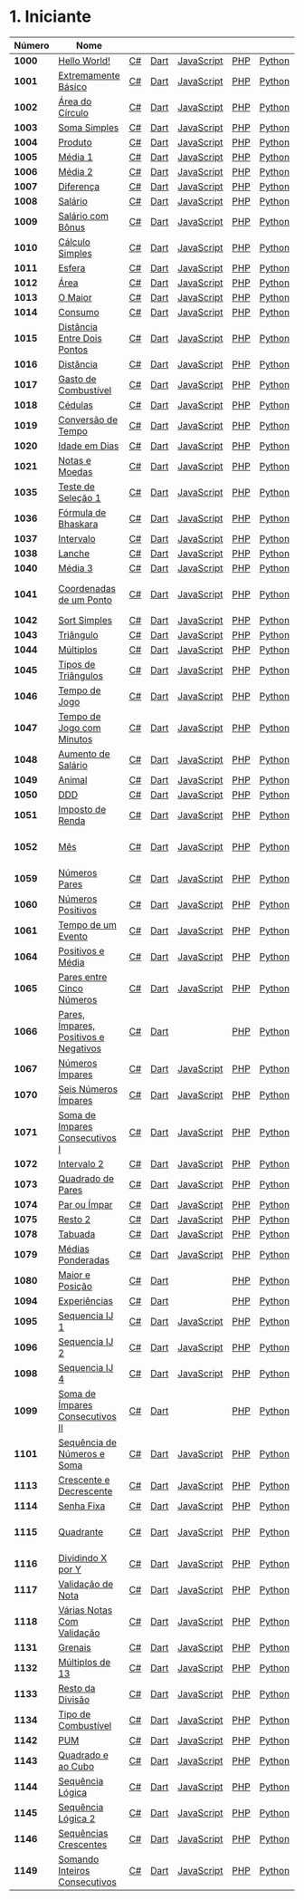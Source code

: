 # 1. Iniciante

|Número|Nome| | | | | | |
|-|-|-|-|-|-|-|-|
**1000** | [Hello World!](https://www.urionlinejudge.com.br/judge/pt/problems/view/1000) | [C#](1000/1000.cs) | [Dart](1000/1000.dart) | [JavaScript](1000/1000.js) | [PHP](1000/1000.php) | [Python](1000/1000.py)
**1001** | [Extremamente Básico](https://www.urionlinejudge.com.br/judge/pt/problems/view/1001) | [C#](1000/1001.cs) | [Dart](1000/1001.dart) | [JavaScript](1000/1001.js) | [PHP](1000/1001.php) | [Python](1000/1001.py)
**1002** | [Área do Círculo](https://www.urionlinejudge.com.br/judge/pt/problems/view/1002) | [C#](1000/1002.cs) | [Dart](1000/1002.dart) | [JavaScript](1000/1002.js) | [PHP](1000/1002.php) | [Python](1000/1002.py)
**1003** | [Soma Simples](https://www.urionlinejudge.com.br/judge/pt/problems/view/1003) | [C#](1000/1003.cs) | [Dart](1000/1003.dart) | [JavaScript](1000/1003.js) | [PHP](1000/1003.php) | [Python](1000/1003.py)
**1004** | [Produto](https://www.urionlinejudge.com.br/judge/pt/problems/view/1004) | [C#](1000/1004.cs) | [Dart](1000/1004.dart) | [JavaScript](1000/1004.js) | [PHP](1000/1004.php) | [Python](1000/1004.py)
**1005** | [Média 1](https://www.urionlinejudge.com.br/judge/pt/problems/view/1005) | [C#](1000/1005.cs) | [Dart](1000/1005.dart) | [JavaScript](1000/1005.js) | [PHP](1000/1005.php) | [Python](1000/1005.py)
**1006** | [Média 2](https://www.urionlinejudge.com.br/judge/pt/problems/view/1006) | [C#](1000/1006.cs) | [Dart](1000/1006.dart) | [JavaScript](1000/1006.js) | [PHP](1000/1006.php) | [Python](1000/1006.py)
**1007** | [Diferença](https://www.urionlinejudge.com.br/judge/pt/problems/view/1007) | [C#](1000/1007.cs) | [Dart](1000/1007.dart) | [JavaScript](1000/1007.js) | [PHP](1000/1007.php) | [Python](1000/1007.py)
**1008** | [Salário](https://www.urionlinejudge.com.br/judge/pt/problems/view/1008) | [C#](1000/1008.cs) | [Dart](1000/1008.dart) | [JavaScript](1000/1008.js) | [PHP](1000/1008.php) | [Python](1000/1008.py)
**1009** | [Salário com Bônus](https://www.urionlinejudge.com.br/judge/pt/problems/view/1009) | [C#](1000/1009.cs) | [Dart](1000/1009.dart) | [JavaScript](1000/1009.js) | [PHP](1000/1009.php) | [Python](1000/1009.py)
**1010** | [Cálculo Simples](https://www.urionlinejudge.com.br/judge/pt/problems/view/1010) | [C#](1000/1010.cs) | [Dart](1000/1010.dart) | [JavaScript](1000/1010.js) | [PHP](1000/1010.php) | [Python](1000/1010.py)
**1011** | [Esfera](https://www.urionlinejudge.com.br/judge/pt/problems/view/1011) | [C#](1000/1011.cs) | [Dart](1000/1011.dart) | [JavaScript](1000/1011.js) | [PHP](1000/1011.php) | [Python](1000/1011.py)
**1012** | [Área](https://www.urionlinejudge.com.br/judge/pt/problems/view/1012) | [C#](1000/1012.cs) | [Dart](1000/1012.dart) | [JavaScript](1000/1012.js) | [PHP](1000/1012.php) | [Python](1000/1012.py)
**1013** | [O Maior](https://www.urionlinejudge.com.br/judge/pt/problems/view/1013) | [C#](1000/1013.cs) | [Dart](1000/1013.dart) | [JavaScript](1000/1013.js) | [PHP](1000/1013.php) | [Python](1000/1013.py)
**1014** | [Consumo](https://www.urionlinejudge.com.br/judge/pt/problems/view/1014) | [C#](1000/1014.cs) | [Dart](1000/1014.dart) | [JavaScript](1000/1014.js) | [PHP](1000/1014.php) | [Python](1000/1014.py)
**1015** | [Distância Entre Dois Pontos](https://www.urionlinejudge.com.br/judge/pt/problems/view/1015) | [C#](1000/1015.cs) | [Dart](1000/1015.dart) | [JavaScript](1000/1015.js) | [PHP](1000/1015.php) | [Python](1000/1015.py)
**1016** | [Distância](https://www.urionlinejudge.com.br/judge/pt/problems/view/1016) | [C#](1000/1016.cs) | [Dart](1000/1016.dart) | [JavaScript](1000/1016.js) | [PHP](1000/1016.php) | [Python](1000/1016.py)
**1017** | [Gasto de Combustível](https://www.urionlinejudge.com.br/judge/pt/problems/view/1017) | [C#](1000/1017.cs) | [Dart](1000/1017.dart) | [JavaScript](1000/1017.js) | [PHP](1000/1017.php) | [Python](1000/1017.py)
**1018** | [Cédulas](https://www.urionlinejudge.com.br/judge/pt/problems/view/1018) | [C#](1000/1018.cs) | [Dart](1000/1018.dart) | [JavaScript](1000/1018.js) | [PHP](1000/1018.php) | [Python](1000/1018.py)
**1019** | [Conversão de Tempo](https://www.urionlinejudge.com.br/judge/pt/problems/view/1019) | [C#](1000/1019.cs) | [Dart](1000/1019.dart) | [JavaScript](1000/1019.js) | [PHP](1000/1019.php) | [Python](1000/1019.py)
**1020** | [Idade em Dias](https://www.urionlinejudge.com.br/judge/pt/problems/view/1020) | [C#](1000/1020.cs) | [Dart](1000/1020.dart) | [JavaScript](1000/1020.js) | [PHP](1000/1020.php) | [Python](1000/1020.py)
**1021** | [Notas e Moedas](https://www.urionlinejudge.com.br/judge/pt/problems/view/1021) | [C#](1000/1021.cs) | [Dart](1000/1021.dart) | [JavaScript](1000/1021.js) | [PHP](1000/1021.php) | [Python](1000/1021.py)
**1035** | [Teste de Seleção 1](https://www.urionlinejudge.com.br/judge/pt/problems/view/1035) | [C#](1000/1035.cs) | [Dart](1000/1035.dart) | [JavaScript](1000/1035.js) | [PHP](1000/1035.php) | [Python](1000/1035.py)
**1036** | [Fórmula de Bhaskara](https://www.urionlinejudge.com.br/judge/pt/problems/view/1036) | [C#](1000/1036.cs) | [Dart](1000/1036.dart) | [JavaScript](1000/1036.js) | [PHP](1000/1036.php) | [Python](1000/1036.py)
**1037** | [Intervalo](https://www.urionlinejudge.com.br/judge/pt/problems/view/1037) | [C#](1000/1037.cs) | [Dart](1000/1037.dart) | [JavaScript](1000/1037.js) | [PHP](1000/1037.php) | [Python](1000/1037.py)
**1038** | [Lanche](https://www.urionlinejudge.com.br/judge/pt/problems/view/1038) | [C#](1000/1038.cs) | [Dart](1000/1038.dart) | [JavaScript](1000/1038.js) | [PHP](1000/1038.php) | [Python](1000/1038.py)
**1040** | [Média 3](https://www.urionlinejudge.com.br/judge/pt/problems/view/1040) | [C#](1000/1040.cs) | [Dart](1000/1040.dart) | [JavaScript](1000/1040.js) | [PHP](1000/1040.php) | [Python](1000/1040.py)
**1041** | [Coordenadas de um Ponto](https://www.urionlinejudge.com.br/judge/pt/problems/view/1041) | [C#](1000/1041.cs) | [Dart](1000/1041.dart) | [JavaScript](1000/1041.js) | [PHP](1000/1041.php) | [Python](1000/1041.py) | [C# .NET 5 (**não suportado**)](1000/1041.net5.cs)
**1042** | [Sort Simples](https://www.urionlinejudge.com.br/judge/pt/problems/view/1042) | [C#](1000/1042.cs) | [Dart](1000/1042.dart) | [JavaScript](1000/1042.js) | [PHP](1000/1042.php) | [Python](1000/1042.py)
**1043** | [Triângulo](https://www.urionlinejudge.com.br/judge/pt/problems/view/1043) | [C#](1000/1043.cs) | [Dart](1000/1043.dart) | [JavaScript](1000/1043.js) | [PHP](1000/1043.php) | [Python](1000/1043.py)
**1044** | [Múltiplos](https://www.urionlinejudge.com.br/judge/pt/problems/view/1044) | [C#](1000/1044.cs) | [Dart](1000/1044.dart) | [JavaScript](1000/1044.js) | [PHP](1000/1044.php) | [Python](1000/1044.py)
**1045** | [Tipos de Triângulos](https://www.urionlinejudge.com.br/judge/pt/problems/view/1045) | [C#](1000/1045.cs) | [Dart](1000/1045.dart) | [JavaScript](1000/1045.js) | [PHP](1000/1045.php) | [Python](1000/1045.py)
**1046** | [Tempo de Jogo](https://www.urionlinejudge.com.br/judge/pt/problems/view/1046) | [C#](1000/1046.cs) | [Dart](1000/1046.dart) | [JavaScript](1000/1046.js) | [PHP](1000/1046.php) | [Python](1000/1046.py)
**1047** | [Tempo de Jogo com Minutos](https://www.urionlinejudge.com.br/judge/pt/problems/view/1047) | [C#](1000/1047.cs) | [Dart](1000/1047.dart) | [JavaScript](1000/1047.js) | [PHP](1000/1047.php) | [Python](1000/1047.py)
**1048** | [Aumento de Salário](https://www.urionlinejudge.com.br/judge/pt/problems/view/1048) | [C#](1000/1048.cs) | [Dart](1000/1048.dart) | [JavaScript](1000/1048.js) | [PHP](1000/1048.php) | [Python](1000/1048.py)
**1049** | [Animal](https://www.urionlinejudge.com.br/judge/pt/problems/view/1049) | [C#](1000/1049.cs) | [Dart](1000/1049.dart) | [JavaScript](1000/1049.js) | [PHP](1000/1049.php) | [Python](1000/1049.py)
**1050** | [DDD](https://www.urionlinejudge.com.br/judge/pt/problems/view/1050) | [C#](1000/1050.cs) | [Dart](1000/1050.dart) | [JavaScript](1000/1050.js) | [PHP](1000/1050.php) | [Python](1000/1050.py)
**1051** | [Imposto de Renda](https://www.urionlinejudge.com.br/judge/pt/problems/view/1051) | [C#](1000/1051.cs) | [Dart](1000/1051.dart) | [JavaScript](1000/1051.js) | [PHP](1000/1051.php) | [Python](1000/1051.py)
**1052** | [Mês](https://www.urionlinejudge.com.br/judge/pt/problems/view/1052) | [C#](1000/1052.cs) | [Dart](1000/1052.dart) | [JavaScript](1000/1052.js) | [PHP](1000/1052.php) | [Python](1000/1052.py) | [C# .NET 5 (**não suportado**)](1000/1052.net5.cs)
**1059** | [Números Pares](https://www.urionlinejudge.com.br/judge/pt/problems/view/1059) | [C#](1000/1059.cs) | [Dart](1000/1059.dart) | [JavaScript](1000/1059.js) | [PHP](1000/1059.php) | [Python](1000/1059.py)
**1060** | [Números Positivos](https://www.urionlinejudge.com.br/judge/pt/problems/view/1060) | [C#](1000/1060.cs) | [Dart](1000/1060.dart) | [JavaScript](1000/1060.js) | [PHP](1000/1060.php) | [Python](1000/1060.py)
**1061** | [Tempo de um Evento](https://www.urionlinejudge.com.br/judge/pt/problems/view/1061) | [C#](1000/1061.cs) | [Dart](1000/1061.dart) | [JavaScript](1000/1061.js) | [PHP](1000/1061.php) | [Python](1000/1061.py)
**1064** | [Positivos e Média](https://www.urionlinejudge.com.br/judge/pt/problems/view/1064) | [C#](1000/1064.cs) | [Dart](1000/1064.dart) | [JavaScript](1000/1064.js) | [PHP](1000/1064.php) | [Python](1000/1064.py)
**1065** | [Pares entre Cinco Números](https://www.urionlinejudge.com.br/judge/pt/problems/view/1065) | [C#](1000/1065.cs) | [Dart](1000/1065.dart) | [JavaScript](1000/1065.js) | [PHP](1000/1065.php) | [Python](1000/1065.py)
**1066** | [Pares, Ímpares, Positivos e Negativos](https://www.urionlinejudge.com.br/judge/pt/problems/view/1066) | [C#](1000/1066.cs) | [Dart](1000/1066.dart) | | [PHP](1000/1066.php) | [Python](1000/1066.py)
**1067** | [Números Ímpares](https://www.urionlinejudge.com.br/judge/pt/problems/view/1067) | [C#](1000/1067.cs) | [Dart](1000/1067.dart) | [JavaScript](1000/1067.js) | [PHP](1000/1067.php) | [Python](1000/1067.py)
**1070** | [Seis Números Ímpares](https://www.urionlinejudge.com.br/judge/pt/problems/view/1070) | [C#](1000/1070.cs) | [Dart](1000/1070.dart) | [JavaScript](1000/1070.js) | [PHP](1000/1070.php) | [Python](1000/1070.py)
**1071** | [Soma de Impares Consecutivos I](https://www.urionlinejudge.com.br/judge/pt/problems/view/1071) | [C#](1000/1071.cs) | [Dart](1000/1071.dart) | [JavaScript](1000/1071.js) | [PHP](1000/1071.php) | [Python](1000/1071.py)
**1072** | [Intervalo 2](https://www.urionlinejudge.com.br/judge/pt/problems/view/1072) | [C#](1000/1072.cs) | [Dart](1000/1072.dart) | [JavaScript](1000/1072.js) | [PHP](1000/1072.php) | [Python](1000/1072.py)
**1073** | [Quadrado de Pares](https://www.urionlinejudge.com.br/judge/pt/problems/view/1073) | [C#](1000/1073.cs) | [Dart](1000/1073.dart) | [JavaScript](1000/1073.js) | [PHP](1000/1073.php) | [Python](1000/1073.py)
**1074** | [Par ou Ímpar](https://www.urionlinejudge.com.br/judge/pt/problems/view/1074) | [C#](1000/1074.cs) | [Dart](1000/1074.dart) | [JavaScript](1000/1074.js) | [PHP](1000/1074.php) | [Python](1000/1074.py)
**1075** | [Resto 2](https://www.urionlinejudge.com.br/judge/pt/problems/view/1075) | [C#](1000/1075.cs) | [Dart](1000/1075.dart) | [JavaScript](1000/1075.js) | [PHP](1000/1075.php) | [Python](1000/1075.py)
**1078** | [Tabuada](https://www.urionlinejudge.com.br/judge/pt/problems/view/1078) | [C#](1000/1078.cs) | [Dart](1000/1078.dart) | [JavaScript](1000/1078.js) | [PHP](1000/1078.php) | [Python](1000/1078.py)
**1079** | [Médias Ponderadas](https://www.urionlinejudge.com.br/judge/pt/problems/view/1079) | [C#](1000/1079.cs) | [Dart](1000/1079.dart) | [JavaScript](1000/1079.js) | [PHP](1000/1079.php) | [Python](1000/1079.py)
**1080** | [Maior e Posição](https://www.urionlinejudge.com.br/judge/pt/problems/view/1080) | [C#](1000/1080.cs) | [Dart](1000/1080.dart) | | [PHP](1000/1080.php) | [Python](1000/1080.py)
**1094** | [Experiências](https://www.urionlinejudge.com.br/judge/pt/problems/view/1094) | [C#](1000/1094.cs) | [Dart](1000/1094.dart) | | [PHP](1000/1094.php) | [Python](1000/1094.py)
**1095** | [Sequencia IJ 1](https://www.urionlinejudge.com.br/judge/pt/problems/view/1095) | [C#](1000/1095.cs) | [Dart](1000/1095.dart) | [JavaScript](1000/1095.js) | [PHP](1000/1095.php) | [Python](1000/1095.py)
**1096** | [Sequencia IJ 2](https://www.urionlinejudge.com.br/judge/pt/problems/view/1096) | [C#](1000/1096.cs) | [Dart](1000/1096.dart) | [JavaScript](1000/1096.js) | [PHP](1000/1096.php) | [Python](1000/1096.py)
**1098** | [Sequencia IJ 4](https://www.urionlinejudge.com.br/judge/pt/problems/view/1098) | [C#](1000/1098.cs) | [Dart](1000/1098.dart) | [JavaScript](1000/1098.js) | [PHP](1000/1098.php) | [Python](1000/1098.py)
**1099** | [Soma de Ímpares Consecutivos II](https://www.urionlinejudge.com.br/judge/pt/problems/view/1099) | [C#](1000/1099.cs) | [Dart](1000/1099.dart) | | [PHP](1000/1099.php) | [Python](1000/1099.py)
**1101** | [Sequência de Números e Soma](https://www.urionlinejudge.com.br/judge/pt/problems/view/1101) | [C#](1100/1101.cs) | [Dart](1100/1101.dart) | [JavaScript](1100/1101.js) | [PHP](1100/1101.php) | [Python](1100/1101.py)
**1113** | [Crescente e Decrescente](https://www.urionlinejudge.com.br/judge/pt/problems/view/1113) | [C#](1100/1113.cs) | [Dart](1100/1113.dart) | [JavaScript](1100/1113.js) | [PHP](1100/1113.php) | [Python](1100/1113.py)
**1114** | [Senha Fixa](https://www.urionlinejudge.com.br/judge/pt/problems/view/1114) | [C#](1100/1114.cs) | [Dart](1100/1114.dart) | [JavaScript](1100/1114.js) | [PHP](1100/1114.php) | [Python](1100/1114.py)
**1115** | [Quadrante](https://www.urionlinejudge.com.br/judge/pt/problems/view/1115) | [C#](1100/1115.cs) | [Dart](1100/1115.dart) | [JavaScript](1100/1115.js) | [PHP](1100/1115.php) | [Python](1100/1115.py) | [C# .NET 5 (**não suportado**)](1100/1115.net5.cs)
**1116** | [Dividindo X por Y](https://www.urionlinejudge.com.br/judge/pt/problems/view/1116) | [C#](1100/1116.cs) | [Dart](1100/1116.dart) | [JavaScript](1100/1116.js) | [PHP](1100/1116.php) | [Python](1100/1116.py)
**1117** | [Validação de Nota](https://www.urionlinejudge.com.br/judge/pt/problems/view/1117) | [C#](1100/1117.cs) | [Dart](1100/1117.dart) | [JavaScript](1100/1117.js) | [PHP](1100/1117.php) | [Python](1100/1117.py)
**1118** | [Várias Notas Com Validação](https://www.urionlinejudge.com.br/judge/pt/problems/view/1118) | [C#](1100/1118.cs) | [Dart](1100/1118.dart) | [JavaScript](1100/1118.js) | [PHP](1100/1118.php) | [Python](1100/1118.py)
**1131** | [Grenais](https://www.urionlinejudge.com.br/judge/pt/problems/view/1131) | [C#](1100/1131.cs) | [Dart](1100/1131.dart) | [JavaScript](1100/1131.js) | [PHP](1100/1131.php) | [Python](1100/1131.py)
**1132** | [Múltiplos de 13](https://www.urionlinejudge.com.br/judge/pt/problems/view/1132) | [C#](1100/1132.cs) | [Dart](1100/1132.dart) | [JavaScript](1100/1132.js) | [PHP](1100/1132.php) | [Python](1100/1132.py)
**1133** | [Resto da Divisão](https://www.urionlinejudge.com.br/judge/pt/problems/view/1133) | [C#](1100/1133.cs) | [Dart](1100/1133.dart) | [JavaScript](1100/1133.js) | [PHP](1100/1133.php) | [Python](1100/1133.py)
**1134** | [Tipo de Combustível](https://www.urionlinejudge.com.br/judge/pt/problems/view/1134) | [C#](1100/1134.cs) | [Dart](1100/1134.dart) | [JavaScript](1100/1134.js) | [PHP](1100/1134.php) | [Python](1100/1134.py)
**1142** | [PUM](https://www.urionlinejudge.com.br/judge/pt/problems/view/1142) | [C#](1100/1142.cs) | [Dart](1100/1142.dart) | [JavaScript](1100/1142.js) | [PHP](1100/1142.php) | [Python](1100/1142.py)
**1143** | [Quadrado e ao Cubo](https://www.urionlinejudge.com.br/judge/pt/problems/view/1143) | [C#](1100/1143.cs) | [Dart](1100/1143.dart) | [JavaScript](1100/1143.js) | [PHP](1100/1143.php) | [Python](1100/1143.py)
**1144** | [Sequência Lógica](https://www.urionlinejudge.com.br/judge/pt/problems/view/1144) | [C#](1100/1144.cs) | [Dart](1100/1144.dart) | [JavaScript](1100/1144.js) | [PHP](1100/1144.php) | [Python](1100/1144.py)
**1145** | [Sequência Lógica 2](https://www.urionlinejudge.com.br/judge/pt/problems/view/11145) | [C#](1100/11145.cs) | [Dart](1100/11145.dart) | [JavaScript](1100/11145.js) | [PHP](1100/11145.php) | [Python](1100/11145.py)
**1146** | [Sequências Crescentes](https://www.urionlinejudge.com.br/judge/pt/problems/view/1146) | [C#](1100/1146.cs) | [Dart](1100/1146.dart) | [JavaScript](1100/1146.js) | [PHP](1100/1146.php) | [Python](1100/1146.py)
**1149** | [Somando Inteiros Consecutivos](https://www.urionlinejudge.com.br/judge/pt/problems/view/1149) | [C#](1100/1149.cs) | [Dart](1100/1149.dart) | [JavaScript](1100/1149.js) | [PHP](1100/1149.php) | [Python](1100/1149.py) | [C# .NET 5 (**não suportado**)](1100/1149.net5.cs)
